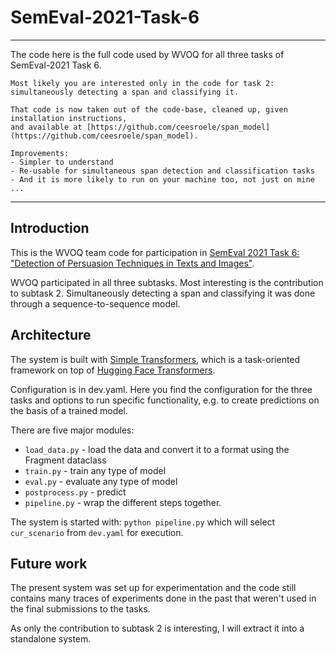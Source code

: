 # SemEval-2021-Task-6

-----
The code here is the full code used by WVOQ for all three tasks of SemEval-2021 Task 6.

```
Most likely you are interested only in the code for task 2:
simultaneously detecting a span and classifying it.

That code is now taken out of the code-base, cleaned up, given installation instructions, 
and available at [https://github.com/ceesroele/span_model](https://github.com/ceesroele/span_model).

Improvements:
- Simpler to understand
- Re-usable for simultaneous span detection and classification tasks
- And it is more likely to run on your machine too, not just on mine ...
```

-----


## Introduction
This is the WVOQ team code for participation in [SemEval 2021 Task 6: "Detection of Persuasion Techniques in Texts and Images"](https://propaganda.math.unipd.it/semeval2021task6/index.html).

WVOQ participated in all three subtasks. Most interesting is the contribution to subtask 2. Simultaneously detecting a span and classifying it was done through a sequence-to-sequence model.

## Architecture

The system is built with [Simple Transformers](https://simpletransformers.ai/), which is a task-oriented framework on top of [Hugging Face Transformers](https://huggingface.co/transformers/).

Configuration is in dev.yaml. Here you find the configuration for the three tasks and options to run specific functionality, e.g. to create predictions on the basis of a trained model.

There are five major modules:
* `load_data.py` - load the data and convert it to a format using the Fragment dataclass
* `train.py` - train any type of model
* `eval.py` - evaluate any type of model
* `postprocess.py` - predict
* `pipeline.py` - wrap the different steps together.

The system is started with: `python pipeline.py` which will select `cur_scenario` from `dev.yaml` for execution.

## Future work

The present system was set up for experimentation and the code still contains many traces of experiments done in the past that weren't used in the final submissions to the tasks.

As only the contribution to subtask 2 is interesting, I will extract it into a standalone system.


